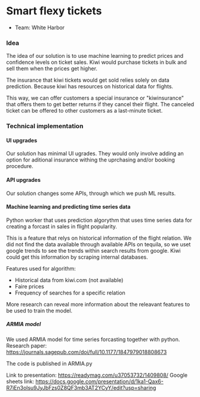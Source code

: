 # Smart flexy tickets

- Team: White Harbor

### Idea
The idea of our solution is to use machine learning to predict prices and confidence levels on ticket sales. Kiwi would purchase tickets in bulk and sell them when the prices get higher.

The insurance that kiwi tickets would get sold relies solely on data prediction. Because kiwi has resources on historical data for flights.

This way, we can offer customers a special insurance or "kiwinsurance" that offers them to get better returns if they cancel their flight.
The canceled ticket can be offered to other customers as a last-minute ticket. 

### Technical implementation

#### UI upgrades

Our solution has minimal UI ugrades. They would only involve adding an option for aditional insurance withing the uprchasing and/or booking procedure. 

#### API upgrades 

Our solution changes some APIs, through which we push ML results.


#### Machine learning and predicting time series data

Python worker that uses prediction algorythm that uses time series data for creating a forcast in sales in flight popularity.

This is a feature that relys on historical information of the flight relation. We did not find the data available through available APIs on tequila, so we uset google trends to see the trends within search results from google.
Kiwi could get this information by scraping internal databases.

Features used for algorithm:
- Historical data from kiwi.com (not available)
- Faire prices
- Frequency of searches for a specific relation

More research can reveal more information about the releavant features to be used to train the model.

##### ARMIA model

We used ARMIA model for time series forcasting together with python.
Research paper: https://journals.sagepub.com/doi/full/10.1177/1847979018808673

The code is published in ARMIA.py

Link to presentation:
https://readymag.com/u37053732/1409808/
Google sheets link:
https://docs.google.com/presentation/d/1ka1-Qax6-R7iEn3olsu9JyJbFzs0Z8QF3mb3AT2YCyY/edit?usp=sharing
